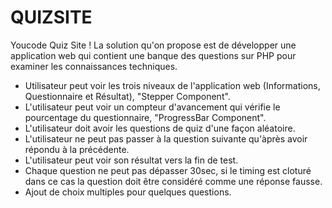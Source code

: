 # QUIZSITE
Youcode Quiz Site ! La solution qu'on propose est de développer une application web qui contient une banque des questions sur PHP pour examiner les connaissances techniques.

   - Utilisateur peut voir les trois niveaux de l'application web (Informations, Questionnaire et Résultat), "Stepper Component".
   - L'utilisateur peut voir un compteur d'avancement qui vérifie le pourcentage du questionnaire, "ProgressBar Component".
   - L'utilisateur doit avoir les questions de quiz d'une façon aléatoire.
   - L'utilisateur ne peut pas passer à la question suivante qu'àprès avoir répondu à la précédente.
   - L'utilisateur peut voir son résultat vers la fin de test.
   - Chaque question ne peut pas dépasser 30sec, si le timing est cloturé dans ce cas la question doit être considéré comme une réponse fausse.
   - Ajout de choix multiples pour quelques questions.
